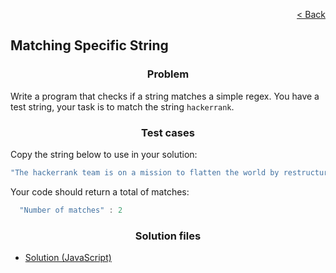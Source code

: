 <p align="right">
  <a href="../home.md">< Back</a>
</p>

<h2>Matching Specific String</h2>

<h3 align="center">Problem</h3>

<p>Write a program that checks if a string matches a simple regex. You have a test string, your task is to match the string <code>hackerrank</code>.</p>

<h3 align="center">Test cases</h3>

<p>Copy the string below to use in your solution:</p>

```js
"The hackerrank team is on a mission to flatten the world by restructuring the DNA of every company on the planet. We rank programmers based on their coding skills, helping companies source great programmers and reduce the time to hire. As a result, we are revolutionizing the way companies discover and evaluate talented engineers. The hackerrank platform is the destination for the best engineers to hone their skills and companies to find top engineers."
```

<p>Your code should return a total of matches:</p>

```js
  "Number of matches" : 2
```

<h3 align="center">Solution files</h3>

- [Solution (JavaScript)](./solution.js)